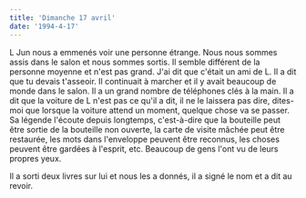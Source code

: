 ```yaml
---
title: 'Dimanche 17 avril'
date: '1994-4-17'
---
```


L Jun nous a emmenés voir une personne étrange. Nous nous sommes assis dans le salon et nous sommes sortis. Il semble différent de la personne moyenne et n'est pas grand. J'ai dit que c'était un ami de L. Il a dit que tu devais t'asseoir. Il continuait à marcher et il y avait beaucoup de monde dans le salon. Il a un grand nombre de téléphones clés à la main. Il a dit que la voiture de L n'est pas ce qu'il a dit, il ne le laissera pas dire, dites-moi que lorsque la voiture attend un moment, quelque chose va se passer. Sa légende l'écoute depuis longtemps, c'est-à-dire que la bouteille peut être sortie de la bouteille non ouverte, la carte de visite mâchée peut être restaurée, les mots dans l'enveloppe peuvent être reconnus, les choses peuvent être gardées à l'esprit, etc. Beaucoup de gens l'ont vu de leurs propres yeux.

Il a sorti deux livres sur lui et nous les a donnés, il a signé le nom et a dit au revoir.

